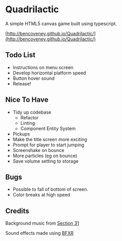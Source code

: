 # Quadrilactic

A simple HTML5 canvas game built using typescript.

[http://bencoveney.github.io/Quadrilactic/](http://bencoveney.github.io/Quadrilactic/)

## Todo List

- Instructions on menu screen
- Develop horizontal platform speed
- Button hover sound
- Release!

## Nice To Have

- Tidy up codebase
  - Refactor
  - Linting
  - Component Entity System
- Pickups
- Make the title screen more exciting
- Prompt for player to start jumping
- Screenshake on bounce
- More particles (eg on bounce)
- Save volume setting to storage

## Bugs

- Possible to fall of bottom of screen.
- Color breaks at high speed

## Credits

Background music from [Section 31](http://opengameart.org/content/robotic-city-v2)

Sound effects made using [BFXR](http://www.bfxr.net)
